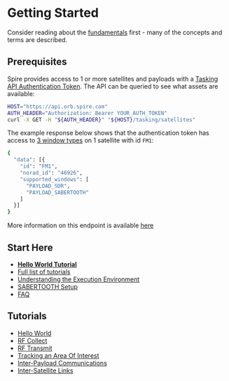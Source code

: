 # Getting Started

Consider reading about the [fundamentals](./Fundamentals.md) first - many of the concepts and terms are described.

## Prerequisites

Spire provides access to 1 or more satellites and payloads with a [Tasking API Authentication Token](https://developers.spire.com/tasking-api-docs/#authentication).  The API can be queried to see what assets are available:

```bash
HOST="https://api.orb.spire.com"
AUTH_HEADER="Authorization: Bearer YOUR_AUTH_TOKEN"
curl -X GET -H "${AUTH_HEADER}" "${HOST}/tasking/satellites"
```

The example response below shows that the authentication token has access to [3 window types](https://developers.spire.com/tasking-api-docs/#supported-windows) on 1 satellite with id `FM1`:

```bash
{
  "data": [{
    "id": "FM1",
    "norad_id": "46926",
    "supported_windows": [
      "PAYLOAD_SDR",
      "PAYLOAD_SABERTOOTH"
    ]
  }]
}
```

More information on this endpoint is available [here](https://developers.spire.com/tasking-api-docs/#select-satellite)

## Start Here

 - [**Hello World Tutorial**](./tutorials/hello_world/)
 - [Full list of tutorials](#tutorials)
 - [Understanding the Execution Environment](./ExecutionEnvironment.md)
 - [SABERTOOTH Setup](./tutorials/sabertooth/)
 - [FAQ](./FAQ.md)


## Tutorials

 - [Hello World](./tutorials/hello_world/)
 - [RF Collect](./tutorials/rf_collect/)
 - [RF Transmit](./tutorials/rf_transmit/)
 - [Tracking an Area Of Interest](./tutorials/aoi/)
 - [Inter-Payload Communications](./tutorials/ipc/)
 - [Inter-Satellite Links](./tutorials/isl/) 
